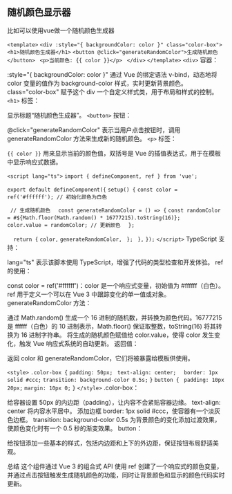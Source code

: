 ﻿## 随机颜色显示器
比如可以使用vue做一个随机颜色生成器

`<template>`
  `<div :style="{ backgroundColor: color }" class="color-box">`
   ` <h1>随机颜色生成器</h1>`
    `<button @click="generateRandomColor">生成随机颜色</button>`
   ` <p>当前颜色: {{ color }}</p>`
 ` </div>`
`</template>`
`<div>` 容器：

:style="{ backgroundColor: color }" 通过 Vue 的绑定语法 v-bind，动态地将 color 变量的值作为 background-color 样式，实时更新背景颜色。
class="color-box" 赋予这个 div 一个自定义样式类，用于布局和样式的控制。
`<h1>` 标签：

显示标题“随机颜色生成器”。
`<button>` 按钮：

@click="generateRandomColor" 表示当用户点击按钮时，调用 generateRandomColor 方法来生成新的随机颜色。
`<p>` 标签：

`{{ color }}` 用来显示当前的颜色值，双括号是 Vue 的插值表达式，用于在模板中显示响应式数据。

`<script lang="ts">`
`import { defineComponent, ref } from 'vue';`

`export default defineComponent({`
  `setup() {`
    `const color = ref('#ffffff'); // 初始化颜色为白色`

   ` // 生成随机颜色`
  `  const generateRandomColor = () => {`
      `const randomColor = #${Math.floor(Math.random() * 16777215).toString(16)};`
   `   color.value = randomColor; // 更新颜色`
  `  };`

  `  return {`
      `color,`
      `generateRandomColor,`
   ` };`
 ` },`
`});`
`</script>`
TypeScript 支持：

lang="ts" 表示该脚本使用 TypeScript，增强了代码的类型检查和开发体验。
ref 的使用：

const color = ref('#ffffff')：color 是一个响应式变量，初始值为 #ffffff（白色）。ref 用于定义一个可以在 Vue 3 中跟踪变化的单一值或对象。
generateRandomColor 方法：

通过 Math.random() 生成一个 16 进制的随机数，并转换为颜色代码。16777215 是 ffffff（白色）的 10 进制表示，Math.floor() 保证取整数，toString(16) 将其转换为 16 进制字符串。
将生成的随机颜色赋值给 color.value，使得 color 发生变化，触发 Vue 响应式系统的自动更新。
返回值：

返回 color 和 generateRandomColor，它们将被暴露给模板供使用。

`<style>`
`.color-box {`
  `padding: 50px;`
 ` text-align: center;`
`  border: 1px solid #ccc;`
  `transition: background-color 0.5s;`
`}`
`button {`
 ` padding: 10px 20px;`
  `margin: 10px 0;`
`}`
 `</style>`
 .color-box：

给容器设置 50px 的内边距（padding），让内容不会紧贴容器边缘。
text-align: center 将内容水平居中。
添加边框 border: 1px solid #ccc，使容器有一个淡灰色边框。
transition: background-color 0.5s 为背景颜色的变化添加过渡效果，使颜色变化时有一个 0.5 秒的渐变效果。
button：

给按钮添加一些基本的样式，包括内边距和上下的外边距，保证按钮布局舒适美观。

总结
这个组件通过 Vue 3 的组合式 API 使用 ref 创建了一个响应式的颜色变量，并通过点击按钮触发生成随机颜色的功能，同时让背景颜色和显示的颜色代码实时更新。